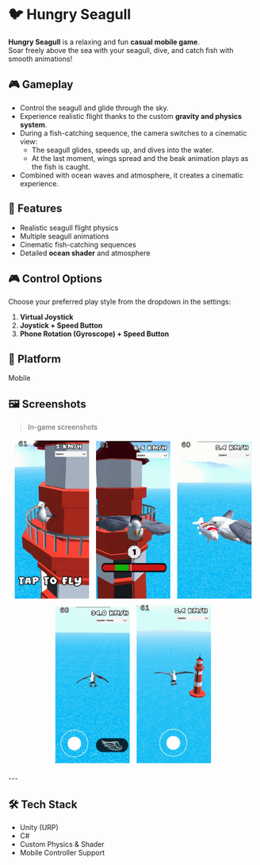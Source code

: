 # 🐦 Hungry Seagull  

**Hungry Seagull** is a relaxing and fun **casual mobile game**.  
Soar freely above the sea with your seagull, dive, and catch fish with smooth animations!  

## 🎮 Gameplay  
- Control the seagull and glide through the sky.  
- Experience realistic flight thanks to the custom **gravity and physics system**.  
- During a fish-catching sequence, the camera switches to a cinematic view:  
  - The seagull glides, speeds up, and dives into the water.  
  - At the last moment, wings spread and the beak animation plays as the fish is caught.  
- Combined with ocean waves and atmosphere, it creates a cinematic experience.  

## 🌊 Features  
- Realistic seagull flight physics  
- Multiple seagull animations  
- Cinematic fish-catching sequences  
- Detailed **ocean shader** and atmosphere  

## 🎮 Control Options  
Choose your preferred play style from the dropdown in the settings:  
1. **Virtual Joystick**  
2. **Joystick + Speed Button**  
3. **Phone Rotation (Gyroscope) + Speed Button**  

## 📱 Platform  
Mobile  

## 🖼️ Screenshots  
> In-game screenshots

<p align="center">
  <img src="Assets/Screenshots/screenshot1.jpg" alt="Screenshot1" width="150" style="margin:5px"/>
  <img src="Assets/Screenshots/screenshot2.jpg" alt="Screenshot2" width="150" style="margin:5px"/>
  <img src="Assets/Screenshots/screenshot3.jpg" alt="Screenshot3" width="150" style="margin:5px"/>
  <img src="Assets/Screenshots/screenshot4.jpg" alt="Screenshot4" width="150" style="margin:5px"/>
  <img src="Assets/Screenshots/screenshot5.jpg" alt="Screenshot5" width="150" style="margin:5px"/>
</p>
---

## 🛠️ Tech Stack  
- Unity (URP)  
- C#  
- Custom Physics & Shader  
- Mobile Controller Support 
